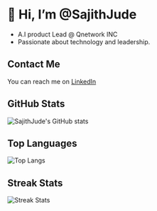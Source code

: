 # 👋 Hi, I’m @SajithJude

- A.I product Lead @ Qnetwork INC
- Passionate about technology and leadership.

## Contact Me
You can reach me on [LinkedIn](https://www.linkedin.com/in/jude-sajith/)

## GitHub Stats
![SajithJude's GitHub stats](https://github-readme-stats.vercel.app/api?username=SajithJude&count_private=true&show_icons=true&theme=radical)

## Top Languages
![Top Langs](https://github-readme-stats.vercel.app/api/top-langs/?username=SajithJude&count_private=true&theme=radical)

## Streak Stats
![Streak Stats](https://github-readme-streak-stats.herokuapp.com/?user=SajithJude&theme=radical)



<!---
SajithJude/SajithJude is a ✨ special ✨ repository because its `README.md` (this file) appears on your GitHub profile.
You can click the Preview link to take a look at your changes.
--->
